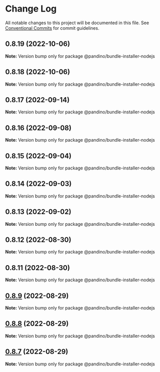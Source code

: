 # Change Log

All notable changes to this project will be documented in this file.
See [Conventional Commits](https://conventionalcommits.org) for commit guidelines.

## 0.8.19 (2022-10-06)

**Note:** Version bump only for package @pandino/bundle-installer-nodejs

## 0.8.18 (2022-10-06)

**Note:** Version bump only for package @pandino/bundle-installer-nodejs

## 0.8.17 (2022-09-14)

**Note:** Version bump only for package @pandino/bundle-installer-nodejs

## 0.8.16 (2022-09-08)

**Note:** Version bump only for package @pandino/bundle-installer-nodejs

## 0.8.15 (2022-09-04)

**Note:** Version bump only for package @pandino/bundle-installer-nodejs

## 0.8.14 (2022-09-03)

**Note:** Version bump only for package @pandino/bundle-installer-nodejs

## 0.8.13 (2022-09-02)

**Note:** Version bump only for package @pandino/bundle-installer-nodejs

## 0.8.12 (2022-08-30)

**Note:** Version bump only for package @pandino/bundle-installer-nodejs

## 0.8.11 (2022-08-30)

**Note:** Version bump only for package @pandino/bundle-installer-nodejs

## [0.8.9](https://github.com/BlackBeltTechnology/pandino/compare/v0.8.8...v0.8.9) (2022-08-29)

**Note:** Version bump only for package @pandino/bundle-installer-nodejs

## [0.8.8](https://github.com/BlackBeltTechnology/pandino/compare/v0.8.7...v0.8.8) (2022-08-29)

**Note:** Version bump only for package @pandino/bundle-installer-nodejs

## [0.8.7](https://github.com/BlackBeltTechnology/pandino/compare/v0.8.6...v0.8.7) (2022-08-29)

**Note:** Version bump only for package @pandino/bundle-installer-nodejs
